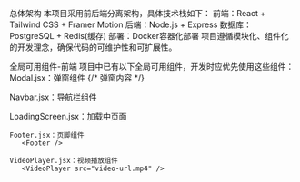 总体架构
本项目采用前后端分离架构，具体技术栈如下：
前端：React + Tailwind CSS + Framer Motion
后端：Node.js + Express
数据库：PostgreSQL + Redis(缓存)
部署：Docker容器化部署
项目遵循模块化、组件化的开发理念，确保代码的可维护性和可扩展性。

全局可用组件-前端
项目中已有以下全局可用组件，开发时应优先使用这些组件：
Modal.jsx：弹窗组件
   <Modal isOpen={isOpen} onClose={handleClose} className="w-96">
     {/* 弹窗内容 */}
   </Modal>

   Navbar.jsx：导航栏组件
      <Navbar />

   LoadingScreen.jsx：加载中页面
      <LoadingScreen />

    Footer.jsx：页脚组件
       <Footer />
    
    VideoPlayer.jsx：视频播放组件
       <VideoPlayer src="video-url.mp4" />
    